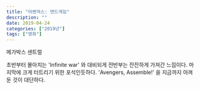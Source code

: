 ```yaml
---
title: "어벤져스: 엔드게임"
description: ""
date: 2019-04-24
categories: ["2019년"]
tags: ["영화"]
---
```


메가박스 센트럴

초반부터 몰아치는 'Infinite war' 와 대비되게 전반부는 잔잔하게 가져간 느낌이다.
마지막에 크게 터트리기 위한 포석인듯하다. 'Avengers, Assemble!' 을 지금까지 아껴둔 것이 대단하다.

